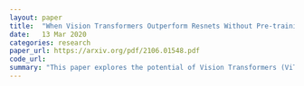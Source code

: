```yaml
---
layout: paper
title:  "When Vision Transformers Outperform Resnets Without Pre-training or Strong Data Augmentations"
date:   13 Mar 2020
categories: research
paper_url: https://arxiv.org/pdf/2106.01548.pdf
code_url: 
summary: "This paper explores the potential of Vision Transformers (ViTs) and MLP-Mixers to replace traditional neural architectures, which rely heavily on hand-wired features, by using a general-purpose approach. Despite previous models requiring massive datasets and strong data augmentations, they still faced optimization issues, such as sensitivity to initialization and learning rates. Through examining loss geometry, the study aims to enhance data efficiency and generalization of these models. Findings reveal that the models tend to converge to extremely sharp local minima. The application of a sharpness-aware optimizer significantly boosts the accuracy and robustness of ViTs and MLP-Mixers across a range of tasks, including supervised, adversarial, contrastive, and transfer learning, achieving substantial improvements in accuracy on ImageNet with simple preprocessing techniques. The improved performance is attributed to sparser active neurons in the initial layers, allowing ViTs to surpass the performance of similarly sized ResNets on ImageNet without the need for large-scale pre-training or intensive data augmentations."
---
```


